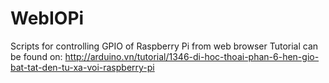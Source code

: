 # WebIOPi
Scripts for controlling GPIO of Raspberry Pi from web browser
Tutorial can be found on: http://arduino.vn/tutorial/1346-di-hoc-thoai-phan-6-hen-gio-bat-tat-den-tu-xa-voi-raspberry-pi


